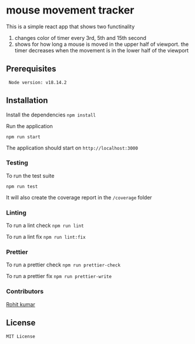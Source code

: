#  mouse movement tracker
This is a simple react app that shows two functinality
1. changes color of timer every 3rd, 5th and 15th second
2. shows for how long a mouse is moved in the upper half of viewport.
   the timer decreases when the movement is in the lower half of the viewport


## Prerequisites

` Node version: v18.14.2`

## Installation

Install the dependencies
`npm install`

Run the application

`npm run start`

The application should start on `http://localhost:3000`

### Testing

To run the test suite

`npm run test`

It will also create the coverage report in the `/coverage` folder

### Linting

To run a lint check
`npm run lint`

To run a lint fix
`npm run lint:fix`

### Prettier

To run a prettier check
`npm run prettier-check`

To run a prettier fix
`npm run prettier-write`


### Contributors

[Rohit kumar](https://github.com/kumar111222rohit)

## License

`MIT License`
